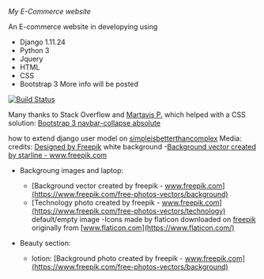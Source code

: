 *My E-Commerce website*

An E-commerce website in developying using 
 - Django 1.11.24
 - Python 3
 - Jquery
 - HTML
 - CSS
 - Bootstrap 3
More info will be posted

[![Build Status](https://travis-ci.com/SalvatoreFiengo/myecommerce.svg?branch=master)](https://travis-ci.com/SalvatoreFiengo/myecommerce)

Many thanks to Stack Overflow and [Martavis P.](https://stackoverflow.com/users/2693236/martavis-p) which helped with a CSS solution: 
[Bootstrap 3 navbar-collapse absolute](https://stackoverflow.com/questions/23403923/make-bootstrap-3-collapsed-menu-overlay-page) 

how to extend django user model on [simpleisbetterthancomplex](https://simpleisbetterthancomplex.com/tutorial/2016/07/22/how-to-extend-django-user-model.html)
Media:
    credits:
    <a href="http://www.freepik.com">Designed by Freepik</a>
    white background 
    -<a href="https://www.freepik.com/free-photos-vectors/background">Background vector created by starline - www.freepik.com</a>
- Backgroung images and laptop:
    - [Background vector created by freepik - www.freepik.com](https://www.freepik.com/free-photos-vectors/background)
    - [Technology photo created by freepik - www.freepik.com](https://www.freepik.com/free-photos-vectors/technology)
    default/empty image
    -Icons made by flaticon downloaded on  [freepik](https://www.flaticon.com/authors/freepik) originally from [www.flaticon.com](https://www.flaticon.com/)

- Beauty section: 
    - lotion:
        [Background photo created by freepik - www.freepik.com](https://www.freepik.com/free-photos-vectors/background)